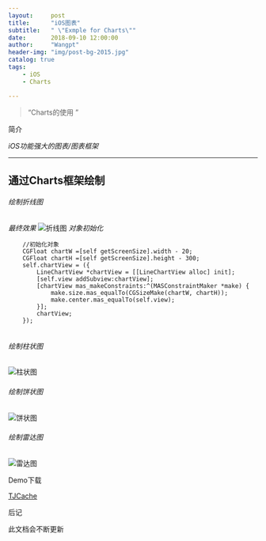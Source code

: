 ```yaml
---
layout:     post
title:      "iOS图表"
subtitle:   " \"Exmple for Charts\""
date:       2018-09-10 12:00:00
author:     "Wangpt"
header-img: "img/post-bg-2015.jpg"
catalog: true
tags:
    - iOS
    - Charts

---
```


> “Charts的使用 ”


简介

*iOS功能强大的图表/图表框架*

---

## 通过Charts框架绘制

###### 绘制折线图
*最终效果*
![折线图](https://raw.githubusercontent.com/wangpt/TJCharts/master/Sources/1.png)
*对象初始化*

```objc
    //初始化对象
    CGFloat chartW =[self getScreenSize].width - 20;
    CGFloat chartH =[self getScreenSize].height - 300;
    self.chartView = ({
        LineChartView *chartView = [[LineChartView alloc] init];
        [self.view addSubview:chartView];
        [chartView mas_makeConstraints:^(MASConstraintMaker *make) {
            make.size.mas_equalTo(CGSizeMake(chartW, chartH));
            make.center.mas_equalTo(self.view);
        }];
        chartView;
    });
    
```







###### 绘制柱状图
![柱状图](https://raw.githubusercontent.com/wangpt/TJCharts/master/Sources/2.png)

###### 绘制饼状图

![饼状图](https://raw.githubusercontent.com/wangpt/TJCharts/master/Sources/3.png)

###### 绘制雷达图

![雷达图](https://raw.githubusercontent.com/wangpt/TJCharts/master/Sources/4.png)

Demo下载

[TJCache](https://github.com/wangpt/TJCache)


后记


此文档会不断更新
